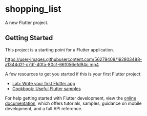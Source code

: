 # shopping_list

A new Flutter project.

## Getting Started

This project is a starting point for a Flutter application.

https://user-images.githubusercontent.com/56279408/192803488-a1344d2f-c7df-40fa-80c1-66f056efd94c.mp4

A few resources to get you started if this is your first Flutter project:

- [Lab: Write your first Flutter app](https://docs.flutter.dev/get-started/codelab)
- [Cookbook: Useful Flutter samples](https://docs.flutter.dev/cookbook)

For help getting started with Flutter development, view the
[online documentation](https://docs.flutter.dev/), which offers tutorials,
samples, guidance on mobile development, and a full API reference.




